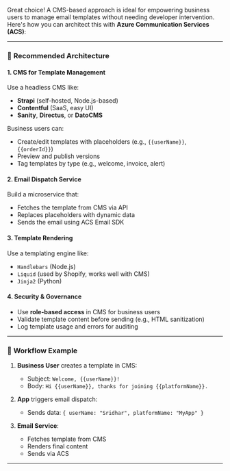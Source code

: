 Great choice! A CMS-based approach is ideal for empowering business users to manage email templates without needing developer intervention. Here's how you can architect this with **Azure Communication Services (ACS)**:

---

### 🧱 **Recommended Architecture**

#### **1. CMS for Template Management**
Use a headless CMS like:
- **Strapi** (self-hosted, Node.js-based)
- **Contentful** (SaaS, easy UI)
- **Sanity**, **Directus**, or **DatoCMS**

Business users can:
- Create/edit templates with placeholders (e.g., `{{userName}}`, `{{orderId}}`)
- Preview and publish versions
- Tag templates by type (e.g., welcome, invoice, alert)

#### **2. Email Dispatch Service**
Build a microservice that:
- Fetches the template from CMS via API
- Replaces placeholders with dynamic data
- Sends the email using ACS Email SDK

#### **3. Template Rendering**
Use a templating engine like:
- `Handlebars` (Node.js)
- `Liquid` (used by Shopify, works well with CMS)
- `Jinja2` (Python)

#### **4. Security & Governance**
- Use **role-based access** in CMS for business users
- Validate template content before sending (e.g., HTML sanitization)
- Log template usage and errors for auditing

---

### 🔄 **Workflow Example**

1. **Business User** creates a template in CMS:
   - Subject: `Welcome, {{userName}}!`
   - Body: `Hi {{userName}}, thanks for joining {{platformName}}.`

2. **App** triggers email dispatch:
   - Sends data: `{ userName: "Sridhar", platformName: "MyApp" }`

3. **Email Service**:
   - Fetches template from CMS
   - Renders final content
   - Sends via ACS

---
